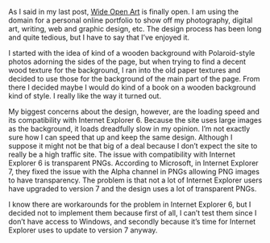 As I said in my last post, [Wide Open Art](http://www.wideopenart.com) is finally open. I am using the domain for a personal online portfolio to show off my photography, digital art, writing, web and graphic design, etc. The design process has been long and quite tedious, but I have to say that I’ve enjoyed it.

I started with the idea of kind of a wooden background with Polaroid-style photos adorning the sides of the page, but when trying to find a decent wood texture for the background, I ran into the old paper textures and decided to use those for the background of the main part of the page. From there I decided maybe I would do kind of a book on a wooden background kind of style. I really like the way it turned out.

My biggest concerns about the design, however, are the loading speed and its compatibility with Internet Explorer 6. Because the site uses large images as the background, it loads dreadfully slow in my opinion. I’m not exactly sure how I can speed that up and keep the same design. Although I suppose it might not be that big of a deal because I don’t expect the site to really be a high traffic site. The issue with compatibility with Internet Explorer 6 is transparent PNGs. According to Microsoft, in Internet Explorer 7, they fixed the issue with the Alpha channel in PNGs allowing PNG images to have transparency. The problem is that not a lot of Internet Explorer users have upgraded to version 7 and the design uses a lot of transparent PNGs.

I know there are workarounds for the problem in Internet Explorer 6, but I decided not to implement them because first of all, I can’t test them since I don’t have access to Windows, and secondly because it’s time for Internet Explorer uses to update to version 7 anyway.